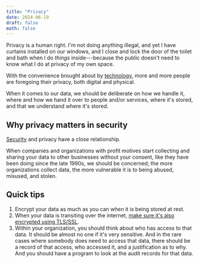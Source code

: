```yaml
---
title: "Privacy"
date: 2024-06-19
draft: false
math: false
---
```


Privacy is a human right. I'm not doing anything illegal, and yet I have
curtains installed on our windows, and I close and lock the door of the
toilet and bath when I do *things* inside---because the public doesn't
need to know what I do at privacy of my own space.

With the convenience brought about by [technology](/technology), more
and more people are foregoing their privacy, both digital and physical.

When it comes to our data, we should be deliberate on how we handle it,
where and how we hand it over to people and/or services, where it's
stored, and that we understand where it's stored.

## Why privacy matters in security

[Security](/security) and privacy have a close relationship.

When companies and organizations with profit motives start collecting
and sharing your data to other businesses without your consent, like
they have been doing since the late 1990s, we should be concerned; the
more organizations collect data, the more vulnerable it is to being
abused, misused, and stolen.

## Quick tips

1. Encrypt your data as much as you can when it is being stored at rest.
2. When your data is transiting over the internet,
   [make sure it's also encrypted using TLS/SSL](/network-security).
3. Within your organization, you should think about who has access to
   that data. It should be almost no one if it's very sensitive. And in
   the rare cases where somebody does need to access that data, there
   should be a record of that access, who accessed it, and a
   justification as to why. And you should have a program to look at the
   audit records for that data.
